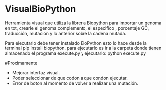 # VisualBioPython
Herramienta visual que utiliza la librería Biopython para importar un genoma en txt, crearle el genoma complemento, el especifico , porcentaje GC, traducción, mutación y lo anterior sobre la cadena mutada.


Para ejecutarlo debe tener instalado BioPython esto lo hace desde la terminal 
pip install biopython. 
para ejecutarlo es ir a la carpeta donde tienen almacenado el programa execute.py y ejecutarlo:
python execute.py


#Proximamente
- Mejorar interfaz visual.
- Poder seleccionar de que codon a que condon ejecutar.
- Error de boton al momento de volver a realizar una mutación.
